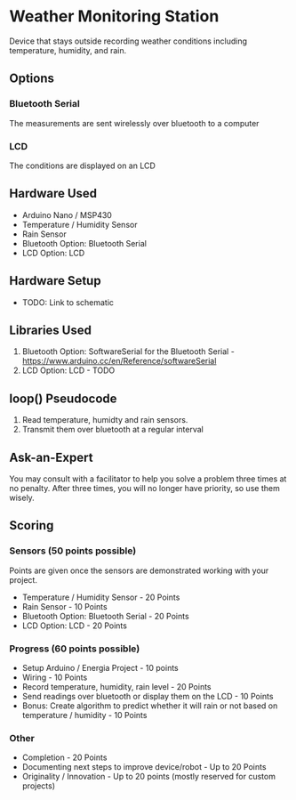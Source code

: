 # Weather Monitoring Station
Device that stays outside recording weather conditions including temperature, humidity, and rain.

## Options

### Bluetooth Serial
The measurements are sent wirelessly over bluetooth to a computer

### LCD
The conditions are displayed on an LCD

## Hardware Used
- Arduino Nano / MSP430
- Temperature / Humidity Sensor
- Rain Sensor
- Bluetooth Option: Bluetooth Serial
- LCD Option: LCD

## Hardware Setup
- TODO: Link to schematic

## Libraries Used
1. Bluetooth Option: SoftwareSerial for the Bluetooth Serial - https://www.arduino.cc/en/Reference/softwareSerial
2. LCD Option: LCD - TODO

## loop() Pseudocode
1. Read temperature, humidty and rain sensors.
2. Transmit them over bluetooth at a regular interval

## Ask-an-Expert
You may consult with a facilitator to help you solve a problem three times at no penalty. After three times, you will no longer have priority, so use them wisely.

## Scoring
### Sensors (50 points possible)
Points are given once the sensors are demonstrated working with your project.

- Temperature / Humidity Sensor - 20 Points
- Rain Sensor - 10 Points
- Bluetooth Option: Bluetooth Serial - 20 Points
- LCD Option: LCD - 20 Points

### Progress (60 points possible)
- Setup Arduino / Energia Project - 10 points
- Wiring - 10 Points
- Record temperature, humidity, rain level - 20 Points
- Send readings over bluetooth or display them on the LCD - 10 Points
- Bonus: Create algorithm to predict whether it will rain or not based on temperature / humidity - 10 Points

### Other
- Completion - 20 Points
- Documenting next steps to improve device/robot - Up to 20 Points
- Originality / Innovation - Up to 20 points (mostly reserved for custom projects)
